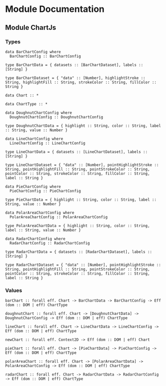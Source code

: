 # Module Documentation

## Module ChartJs

### Types

    data BarChartConfig where
      BarChartConfig :: BarChartConfig

    type BarChartData = { datasets :: [BarChartDataset], labels :: [String] }

    type BarChartDataset = { "data" :: [Number], highlightStroke :: String, highlightFill :: String, strokeColor :: String, fillColor :: String }

    data Chart :: *

    data ChartType :: *

    data DoughnutChartConfig where
      DoughnutChartConfig :: DoughnutChartConfig

    type DoughnutChartData = { highlight :: String, color :: String, label :: String, value :: Number }

    data LineChartConfig where
      LineChartConfig :: LineChartConfig

    type LineChartData = { datasets :: [LineChartDataset], labels :: [String] }

    type LineChartDataset = { "data" :: [Number], pointHighlightStroke :: String, pointHighlightFill :: String, pointStrokeColor :: String, pointColor :: String, strokeColor :: String, fillColor :: String, label :: String }

    data PieChartConfig where
      PieChartConfig :: PieChartConfig

    type PieChartData = { highlight :: String, color :: String, label :: String, value :: Number }

    data PolarAreaChartConfig where
      PolarAreaChartConfig :: PolarAreaChartConfig

    type PolarAreaChartData = { highlight :: String, color :: String, label :: String, value :: Number }

    data RadarChartConfig where
      RadarChartConfig :: RadarChartConfig

    type RadarChartData = { datasets :: [RadarChartDataset], labels :: [String] }

    type RadarChartDataset = { "data" :: [Number], pointHighlightStroke :: String, pointHighlightFill :: String, pointStrokeColor :: String, pointColor :: String, strokeColor :: String, fillColor :: String, label :: String }


### Values

    barChart :: forall eff. Chart -> BarChartData -> BarChartConfig -> Eff (dom :: DOM | eff) ChartType

    doughnutChart :: forall eff. Chart -> [DoughnutChartData] -> DoughnutChartConfig -> Eff (dom :: DOM | eff) ChartType

    lineChart :: forall eff. Chart -> LineChartData -> LineChartConfig -> Eff (dom :: DOM | eff) ChartType

    newChart :: forall eff. Context2D -> Eff (dom :: DOM | eff) Chart

    pieChart :: forall eff. Chart -> [PieChartData] -> PieChartConfig -> Eff (dom :: DOM | eff) ChartType

    polarAreaChart :: forall eff. Chart -> [PolarAreaChartData] -> PolarAreaChartConfig -> Eff (dom :: DOM | eff) ChartType

    radarChart :: forall eff. Chart -> RadarChartData -> RadarChartConfig -> Eff (dom :: DOM | eff) ChartType



